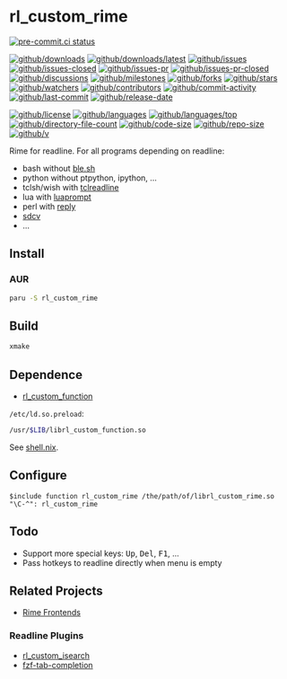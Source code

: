 # rl_custom_rime

[![pre-commit.ci status](https://results.pre-commit.ci/badge/github/Freed-Wu/rl_custom_rime/main.svg)](https://results.pre-commit.ci/latest/github/Freed-Wu/rl_custom_rime/main)

[![github/downloads](https://shields.io/github/downloads/Freed-Wu/rl_custom_rime/total)](https://github.com/Freed-Wu/rl_custom_rime/releases)
[![github/downloads/latest](https://shields.io/github/downloads/Freed-Wu/rl_custom_rime/latest/total)](https://github.com/Freed-Wu/rl_custom_rime/releases/latest)
[![github/issues](https://shields.io/github/issues/Freed-Wu/rl_custom_rime)](https://github.com/Freed-Wu/rl_custom_rime/issues)
[![github/issues-closed](https://shields.io/github/issues-closed/Freed-Wu/rl_custom_rime)](https://github.com/Freed-Wu/rl_custom_rime/issues?q=is%3Aissue+is%3Aclosed)
[![github/issues-pr](https://shields.io/github/issues-pr/Freed-Wu/rl_custom_rime)](https://github.com/Freed-Wu/rl_custom_rime/pulls)
[![github/issues-pr-closed](https://shields.io/github/issues-pr-closed/Freed-Wu/rl_custom_rime)](https://github.com/Freed-Wu/rl_custom_rime/pulls?q=is%3Apr+is%3Aclosed)
[![github/discussions](https://shields.io/github/discussions/Freed-Wu/rl_custom_rime)](https://github.com/Freed-Wu/rl_custom_rime/discussions)
[![github/milestones](https://shields.io/github/milestones/all/Freed-Wu/rl_custom_rime)](https://github.com/Freed-Wu/rl_custom_rime/milestones)
[![github/forks](https://shields.io/github/forks/Freed-Wu/rl_custom_rime)](https://github.com/Freed-Wu/rl_custom_rime/network/members)
[![github/stars](https://shields.io/github/stars/Freed-Wu/rl_custom_rime)](https://github.com/Freed-Wu/rl_custom_rime/stargazers)
[![github/watchers](https://shields.io/github/watchers/Freed-Wu/rl_custom_rime)](https://github.com/Freed-Wu/rl_custom_rime/watchers)
[![github/contributors](https://shields.io/github/contributors/Freed-Wu/rl_custom_rime)](https://github.com/Freed-Wu/rl_custom_rime/graphs/contributors)
[![github/commit-activity](https://shields.io/github/commit-activity/w/Freed-Wu/rl_custom_rime)](https://github.com/Freed-Wu/rl_custom_rime/graphs/commit-activity)
[![github/last-commit](https://shields.io/github/last-commit/Freed-Wu/rl_custom_rime)](https://github.com/Freed-Wu/rl_custom_rime/commits)
[![github/release-date](https://shields.io/github/release-date/Freed-Wu/rl_custom_rime)](https://github.com/Freed-Wu/rl_custom_rime/releases/latest)

[![github/license](https://shields.io/github/license/Freed-Wu/rl_custom_rime)](https://github.com/Freed-Wu/rl_custom_rime/blob/main/LICENSE)
[![github/languages](https://shields.io/github/languages/count/Freed-Wu/rl_custom_rime)](https://github.com/Freed-Wu/rl_custom_rime)
[![github/languages/top](https://shields.io/github/languages/top/Freed-Wu/rl_custom_rime)](https://github.com/Freed-Wu/rl_custom_rime)
[![github/directory-file-count](https://shields.io/github/directory-file-count/Freed-Wu/rl_custom_rime)](https://github.com/Freed-Wu/rl_custom_rime)
[![github/code-size](https://shields.io/github/languages/code-size/Freed-Wu/rl_custom_rime)](https://github.com/Freed-Wu/rl_custom_rime)
[![github/repo-size](https://shields.io/github/repo-size/Freed-Wu/rl_custom_rime)](https://github.com/Freed-Wu/rl_custom_rime)
[![github/v](https://shields.io/github/v/release/Freed-Wu/rl_custom_rime)](https://github.com/Freed-Wu/rl_custom_rime)

Rime for readline. For all programs depending on readline:

- bash without [ble.sh](https://github.com/akinomyoga/ble.sh)
- python without ptpython, ipython, ...
- tclsh/wish with [tclreadline](https://github.com/flightaware/tclreadline)
- lua with [luaprompt](https://github.com/dpapavas/luaprompt)
- perl with [reply](https://github.com/doy/reply)
- [sdcv](https://github.com/Dushistov/sdcv)
- ...

## Install

### AUR

```sh
paru -S rl_custom_rime
```

## Build

```sh
xmake
```

## Dependence

- [rl_custom_function](https://github.com/lincheney/rl_custom_function)

`/etc/ld.so.preload`:

```sh
/usr/$LIB/librl_custom_function.so
```

See [shell.nix](shell.nix).

## Configure

```readline
$include function rl_custom_rime /the/path/of/librl_custom_rime.so
"\C-^": rl_custom_rime
```

## Todo

<!-- markdownlint-disable-next-line MD033 -->
- Support more special keys: <kbd>Up</kbd>, <kbd>Del</kbd>, <kbd>F1</kbd>, ...
- Pass hotkeys to readline directly when menu is empty

## Related Projects

- [Rime Frontends](https://github.com/rime/librime#frontends)

### Readline Plugins

- [rl_custom_isearch](https://github.com/lincheney/rl_custom_isearch)
- [fzf-tab-completion](https://github.com/lincheney/fzf-tab-completion)
